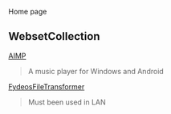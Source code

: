 Home page

## WebsetCollection



[AIMP](https://www.aimp.ru/)

>A music player for Windows and Android

[FydeosFileTransformer](https://drop.fydeos.com/)

>Must been used in LAN

